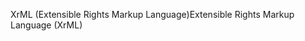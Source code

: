 <span data-ttu-id="47dc4-101">XrML (Extensible Rights Markup Language)</span><span class="sxs-lookup"><span data-stu-id="47dc4-101">Extensible Rights Markup Language (XrML)</span></span>